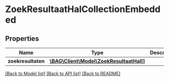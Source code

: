 # ZoekResultaatHalCollectionEmbedded

## Properties
Name | Type | Description | Notes
------------ | ------------- | ------------- | -------------
**zoekresultaten** | [**\BAG\Client\Model\ZoekResultaatHal[]**](ZoekResultaatHal.md) |  | [optional] 

[[Back to Model list]](../../README.md#documentation-for-models) [[Back to API list]](../../README.md#documentation-for-api-endpoints) [[Back to README]](../../README.md)

